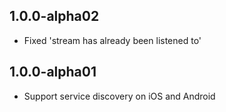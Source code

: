 ## 1.0.0-alpha02

* Fixed 'stream has already been listened to'

## 1.0.0-alpha01

* Support service discovery on iOS and Android
